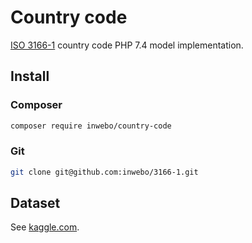 # Country code

[ISO 3166-1](https://en.wikipedia.org/wiki/ISO_3166-1) country code PHP 7.4 model implementation.

## Install

### Composer
```bash
composer require inwebo/country-code
```

### Git
```bash
git clone git@github.com:inwebo/3166-1.git
```

## Dataset

See [kaggle.com](https://www.kaggle.com/juanumusic/countries-iso-codes).